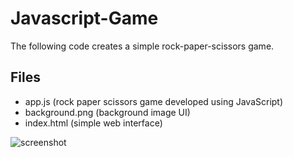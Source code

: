 # Javascript-Game

The following code creates a simple rock-paper-scissors game. 

## Files
- app.js (rock paper scissors game developed using JavaScript)
- background.png (background image UI)
- index.html (simple web interface)

![screenshot](https://user-images.githubusercontent.com/111074004/230634432-837cd92b-ff90-4d28-a618-1c162fdb3556.png)
